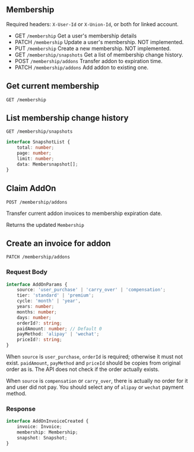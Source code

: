 ## Membership

Required headers: `X-User-Id` or `X-Union-Id`, or both for linked account.

* GET `/membership` Get a user's membership details
* PATCH `/membership` Update a user's membership. NOT implemented.
* PUT `/membership` Create a new membership. NOT implemented.
* GET `/membership/snapshots` Get a list of membership change history.
* POST `/membership/addons` Transfer addon to expiration time.
* PATCH `/membership/addons` Add addon to existing one.

## Get current membership

```
GET /membership
```

## List membership change history

```
GET /membership/snapshots
```

```typescript
interface SnapshotList {
    total: number;
    page: number;
    limit: number;
    data: Membersnapshot[];
}
```

## Claim AddOn

```
POST /membership/addons
```

Transfer current addon invoices to membership expiration date.

Returns the updated `Membership`

## Create an invoice for addon

```
PATCH /membership/addons
```

### Request Body

```typescript
interface AddOnParams {
    source: 'user_purchase' | 'carry_over' | 'compensation';
    tier: 'standard' | 'premium';
    cycle: 'month' | 'year',
    years: number;
    months: number;
    days: number;
    orderId?: string;
    paidAmount: number; // Default 0
    payMethod: 'alipay' | 'wechat';
    priceId?: string;
}
```

When `source` is `user_purchase`, `orderId` is required; otherwise it must not exist. `paidAmount`, `payMethod` and `priceId` should be copies from original order as is. The API does not check if the order actually exists.

When `source` is `compensation` or `carry_over`, there is actually no order for it and user did not pay. You should select any of `alipay` or `wechat` payment method.

### Response

```typescript
interface AddOnInvoiceCreated {
    invoice: Invoice;
    membership: Membership;
    snapshot: Snapshot;
}
```
